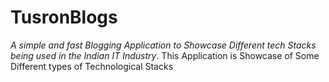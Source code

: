 # TusronBlogs #
*A simple and fast Blogging Application to Showcase Different tech Stacks being used in the Indian IT Industry*.
This Application is Showcase of Some Different types of Technological Stacks 
